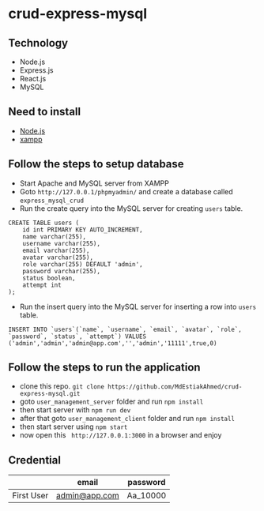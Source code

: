 # crud-express-mysql

## Technology

- Node.js
- Express.js
- React.js
- MySQL

## Need to install
- [Node.js](https://nodejs.org/en/download/)
- [xampp](https://sourceforge.net/projects/xampp/)

## Follow the steps to setup database
- Start Apache and MySQL server from XAMPP
- Goto `http://127.0.0.1/phpmyadmin/` and create a database called `express_mysql_crud`
- Run the create query into the MySQL server for creating `users` table. 
```
CREATE TABLE users (
    id int PRIMARY KEY AUTO_INCREMENT,
    name varchar(255),
    username varchar(255),
    email varchar(255),
    avatar varchar(255),
    role varchar(255) DEFAULT 'admin',
    password varchar(255),
    status boolean,
    attempt int
);
```
- Run the insert query into the MySQL server for inserting a row into `users` table. 
```
INSERT INTO `users`(`name`, `username`, `email`, `avatar`, `role`, `password`, `status`, `attempt`) VALUES ('admin','admin','admin@app.com','','admin','11111',true,0)
```

## Follow the steps to run the application
- clone this repo. `git clone https://github.com/MdEstiakAhmed/crud-express-mysql.git`
- goto `user_management_server` folder and run `npm install`
- then start server with `npm run dev`
- after that goto `user_management_client` folder and run `npm install`
- then start server using `npm start`
- now open this ` http://127.0.0.1:3000` in a browser and enjoy

## Credential

|            | email         | password |
| ---------- | ------------- | -------- |
| First User | admin@app.com | Aa_10000 |
